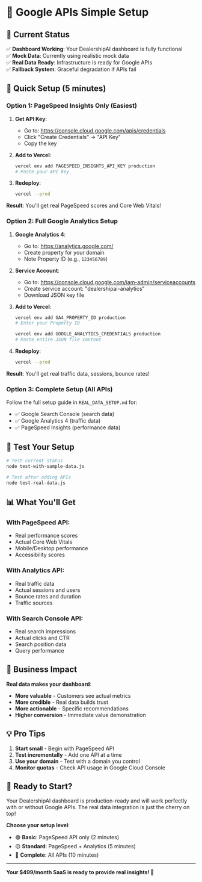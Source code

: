 # 🚀 Google APIs Simple Setup

## 🎯 **Current Status**
✅ **Dashboard Working**: Your DealershipAI dashboard is fully functional  
✅ **Mock Data**: Currently using realistic mock data  
✅ **Real Data Ready**: Infrastructure is ready for Google APIs  
✅ **Fallback System**: Graceful degradation if APIs fail  

## 🔧 **Quick Setup (5 minutes)**

### **Option 1: PageSpeed Insights Only (Easiest)**

1. **Get API Key**:
   - Go to: https://console.cloud.google.com/apis/credentials
   - Click "Create Credentials" → "API Key"
   - Copy the key

2. **Add to Vercel**:
   ```bash
   vercel env add PAGESPEED_INSIGHTS_API_KEY production
   # Paste your API key
   ```

3. **Redeploy**:
   ```bash
   vercel --prod
   ```

**Result**: You'll get real PageSpeed scores and Core Web Vitals!

### **Option 2: Full Google Analytics Setup**

1. **Google Analytics 4**:
   - Go to: https://analytics.google.com/
   - Create property for your domain
   - Note Property ID (e.g., `123456789`)

2. **Service Account**:
   - Go to: https://console.cloud.google.com/iam-admin/serviceaccounts
   - Create service account: "dealershipai-analytics"
   - Download JSON key file

3. **Add to Vercel**:
   ```bash
   vercel env add GA4_PROPERTY_ID production
   # Enter your Property ID
   
   vercel env add GOOGLE_ANALYTICS_CREDENTIALS production
   # Paste entire JSON file content
   ```

4. **Redeploy**:
   ```bash
   vercel --prod
   ```

**Result**: You'll get real traffic data, sessions, bounce rates!

### **Option 3: Complete Setup (All APIs)**

Follow the full setup guide in `REAL_DATA_SETUP.md` for:
- ✅ Google Search Console (search data)
- ✅ Google Analytics 4 (traffic data)  
- ✅ PageSpeed Insights (performance data)

## 🧪 **Test Your Setup**

```bash
# Test current status
node test-with-sample-data.js

# Test after adding APIs
node test-real-data.js
```

## 📊 **What You'll Get**

### **With PageSpeed API**:
- Real performance scores
- Actual Core Web Vitals
- Mobile/Desktop performance
- Accessibility scores

### **With Analytics API**:
- Real traffic data
- Actual sessions and users
- Bounce rates and duration
- Traffic sources

### **With Search Console API**:
- Real search impressions
- Actual clicks and CTR
- Search position data
- Query performance

## 🎯 **Business Impact**

**Real data makes your dashboard**:
- **More valuable** - Customers see actual metrics
- **More credible** - Real data builds trust
- **More actionable** - Specific recommendations
- **Higher conversion** - Immediate value demonstration

## 💡 **Pro Tips**

1. **Start small** - Begin with PageSpeed API
2. **Test incrementally** - Add one API at a time
3. **Use your domain** - Test with a domain you control
4. **Monitor quotas** - Check API usage in Google Cloud Console

## 🚀 **Ready to Start?**

Your DealershipAI dashboard is production-ready and will work perfectly with or without Google APIs. The real data integration is just the cherry on top!

**Choose your setup level**:
- 🟢 **Basic**: PageSpeed API only (2 minutes)
- 🟡 **Standard**: PageSpeed + Analytics (5 minutes)  
- 🔴 **Complete**: All APIs (10 minutes)

---

**Your $499/month SaaS is ready to provide real insights! 🚀**
